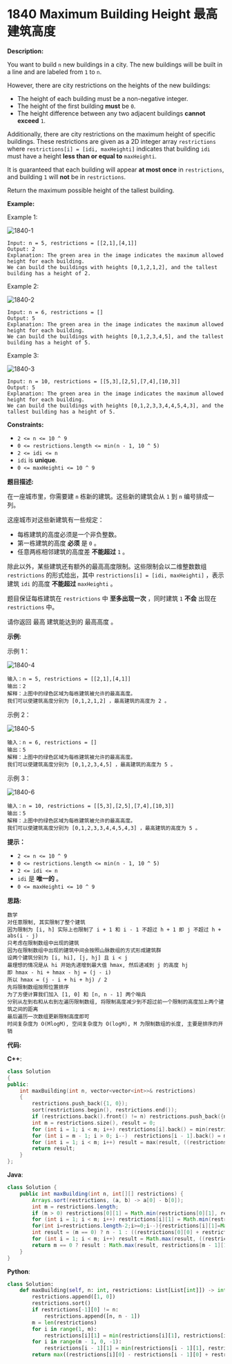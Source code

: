 # 1840 Maximum Building Height 最高建筑高度

__Description:__

You want to build `n` new buildings in a city. The new buildings will be built in a line and are labeled from `1` to `n`.

However, there are city restrictions on the heights of the new buildings:

- The height of each building must be a non-negative integer.
- The height of the first building __must__ be `0`.
- The height difference between any two adjacent buildings __cannot exceed__ `1`.

Additionally, there are city restrictions on the maximum height of specific buildings. These restrictions are given as a 2D integer array `restrictions` where `restrictions[i] = [idi, maxHeighti]` indicates that building `idi` must have a height __less than or equal to__ `maxHeighti`.

It is guaranteed that each building will appear __at most once__ in `restrictions`, and building `1` will __not__ be in `restrictions`.

Return the maximum possible height of the tallest building.

__Example:__

Example 1:

![1840-1](https://assets.leetcode.com/uploads/2021/04/08/ic236-q4-ex1-1.png)

```text
Input: n = 5, restrictions = [[2,1],[4,1]]
Output: 2
Explanation: The green area in the image indicates the maximum allowed height for each building.
We can build the buildings with heights [0,1,2,1,2], and the tallest building has a height of 2.
```

Example 2:

![1840-2](https://assets.leetcode.com/uploads/2021/04/08/ic236-q4-ex2.png)

```text
Input: n = 6, restrictions = []
Output: 5
Explanation: The green area in the image indicates the maximum allowed height for each building.
We can build the buildings with heights [0,1,2,3,4,5], and the tallest building has a height of 5.
```

Example 3:

![1840-3](https://assets.leetcode.com/uploads/2021/04/08/ic236-q4-ex3.png)

```text
Input: n = 10, restrictions = [[5,3],[2,5],[7,4],[10,3]]
Output: 5
Explanation: The green area in the image indicates the maximum allowed height for each building.
We can build the buildings with heights [0,1,2,3,3,4,4,5,4,3], and the tallest building has a height of 5.
```

__Constraints:__

- `2 <= n <= 10 ^ 9`
- `0 <= restrictions.length <= min(n - 1, 10 ^ 5)`
- `2 <= idi <= n`
- `idi` is __unique__.
- `0 <= maxHeighti <= 10 ^ 9`

__题目描述:__

在一座城市里，你需要建 `n` 栋新的建筑。这些新的建筑会从 `1` 到 `n` 编号排成一列。

这座城市对这些新建筑有一些规定：

- 每栋建筑的高度必须是一个非负整数。
- 第一栋建筑的高度 __必须__ 是 `0` 。
- 任意两栋相邻建筑的高度差 __不能超过__  `1` 。

除此以外，某些建筑还有额外的最高高度限制。这些限制会以二维整数数组 `restrictions` 的形式给出，其中 `restrictions[i] = [idi, maxHeighti]` ，表示建筑 `idi` 的高度 __不能超过__ `maxHeighti` 。

题目保证每栋建筑在 `restrictions` 中 __至多出现一次__ ，同时建筑 `1` __不会__ 出现在 `restrictions` 中。

请你返回 最高 建筑能达到的 最高高度 。

__示例:__

示例 1：

![1840-4](https://assets.leetcode-cn.com/aliyun-lc-upload/uploads/2021/04/25/ic236-q4-ex1-1.png)

```text
输入：n = 5, restrictions = [[2,1],[4,1]]
输出：2
解释：上图中的绿色区域为每栋建筑被允许的最高高度。
我们可以使建筑高度分别为 [0,1,2,1,2] ，最高建筑的高度为 2 。
```

示例 2：

![1840-5](https://assets.leetcode-cn.com/aliyun-lc-upload/uploads/2021/04/25/ic236-q4-ex2.png)

```text
输入：n = 6, restrictions = []
输出：5
解释：上图中的绿色区域为每栋建筑被允许的最高高度。
我们可以使建筑高度分别为 [0,1,2,3,4,5] ，最高建筑的高度为 5 。
```

示例 3：

![1840-6](https://assets.leetcode-cn.com/aliyun-lc-upload/uploads/2021/04/25/ic236-q4-ex3.png)

```text
输入：n = 10, restrictions = [[5,3],[2,5],[7,4],[10,3]]
输出：5
解释：上图中的绿色区域为每栋建筑被允许的最高高度。
我们可以使建筑高度分别为 [0,1,2,3,3,4,4,5,4,3] ，最高建筑的高度为 5 。
```

__提示：__

- `2 <= n <= 10 ^ 9`
- `0 <= restrictions.length <= min(n - 1, 10 ^ 5)`
- `2 <= idi <= n`
- `idi` 是 __唯一的__ 。
- `0 <= maxHeighti <= 10 ^ 9`

__思路:__

```text
数学
对任意限制, 其实限制了整个建筑
因为限制为 [i, h] 实际上也限制了 i + 1 和 i - 1 不超过 h + 1 即 j 不超过 h + abs(i - j)
只考虑在限制数组中出现的建筑
因为在限制数组中出现的建筑中间会按照山脉数组的方式形成建筑群
设两个建筑分别为 [i, hi], [j, hj] 且 i < j
最理想的情况是从 hi 开始先递增到最大值 hmax, 然后递减到 j 的高度 hj
即 hmax - hi + hmax - hj = (j - i)
所以 hmax = (j - i + hi + hj) / 2
先将限制数组按照位置排序
为了方便计算我们加入 [1, 0] 和 [n, n - 1] 两个哨兵
分别从左到右和从右到左遍历限制数组, 将限制高度减少到不超过前一个限制的高度加上两个建筑之间的距离
最后遍历一次数组更新限制高度即可
时间复杂度为 O(MlogM), 空间复杂度为 O(logM), M 为限制数组的长度, 主要是排序的开销
```

__代码:__

__C++__:

```C++
class Solution 
{
public:
    int maxBuilding(int n, vector<vector<int>>& restrictions) 
    {
        restrictions.push_back({1, 0});
        sort(restrictions.begin(), restrictions.end());
        if (restrictions.back().front() != n) restrictions.push_back({n, n - 1});
        int m = restrictions.size(), result = 0;
        for (int i = 1; i < m; i++) restrictions[i].back() = min(restrictions[i].back(), restrictions[i - 1].back() + (restrictions[i].front() - restrictions[i - 1].front()));
        for (int i = m - 1; i > 0; i--)  restrictions[i - 1].back() = min(restrictions[i - 1].back(), restrictions[i].back() + (restrictions[i].front() - restrictions[i - 1].front()));
        for (int i = 1; i < m; i++) result = max(result, ((restrictions[i].front() - restrictions[i - 1].front()) + restrictions[i].back() + restrictions[i - 1].back()) >> 1);
        return result;
    }
};
```

__Java__:

```Java
class Solution {
    public int maxBuilding(int n, int[][] restrictions) {
        Arrays.sort(restrictions, (a, b) -> a[0] - b[0]);
        int m = restrictions.length;
        if (m > 0) restrictions[0][1] = Math.min(restrictions[0][1], restrictions[0][0] - 1);
        for (int i = 1; i < m; i++) restrictions[i][1] = Math.min(restrictions[i][1], restrictions[i - 1][1] + (restrictions[i][0] - restrictions[i - 1][0]));
        for(int i=restrictions.length-2;i>=0;i--){restrictions[i][1]=Math.min(restrictions[i][1],restrictions[i+1][1]+(restrictions[i+1][0]-restrictions[i][0]));}
        int result = (m == 0) ? n - 1 : ((restrictions[0][0] + restrictions[0][1] - 1) >> 1);
        for (int i = 1; i < m; i++) result = Math.max(result, ((restrictions[i][0] + restrictions[i][1] + restrictions[i - 1][1] - restrictions[i - 1][0]) >> 1));
        return m == 0 ? result : Math.max(result, restrictions[m - 1][1] + n - restrictions[m - 1][0]);
    }
}
```

__Python__:

```Python
class Solution:
    def maxBuilding(self, n: int, restrictions: List[List[int]]) -> int:
        restrictions.append([1, 0])
        restrictions.sort()
        if restrictions[-1][0] != n:
            restrictions.append([n, n - 1])
        m = len(restrictions)
        for i in range(1, m):
            restrictions[i][1] = min(restrictions[i][1], restrictions[i - 1][1] + (restrictions[i][0] - restrictions[i - 1][0]))
        for i in range(m - 1, 0, -1):
            restrictions[i - 1][1] = min(restrictions[i - 1][1], restrictions[i][1] + (restrictions[i][0] - restrictions[i - 1][0]))
        return max((restrictions[i][0] - restrictions[i - 1][0] + restrictions[i][1] + restrictions[i - 1][1]) >> 1 for i in range(1, m))
```

